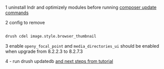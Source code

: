 

1 uninstall lndr and optimizely modules before running [composer update commands](https://github.com/ymcatwincities/openy/wiki/OpenY-upgrade-how-to-for-Developers#run-command-with-next-never-version--replace-new_version_here-with-the-version-you-are-upgrading-to-eg-8207-)

2 config to remove
```sh

drush cdel image.style.browser_thumbnail
```

3 enable `openy_focal_point` and `media_directories_ui` should be enabled when upgrade from 8.2.2.3 to 8.2.7.3

4 - run drush updatedb [and next steps from tutorial](https://github.com/ymcatwincities/openy/wiki/OpenY-upgrade-how-to-for-Developers#update-the-site)